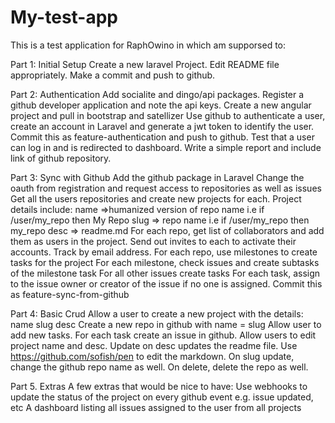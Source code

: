 # My-test-app
This is a test application for  RaphOwino  in which am supporsed to:

Part 1: Initial Setup
Create a new laravel Project. 
Edit README file appropriately.
Make a commit and push to github.

Part 2: Authentication
Add socialite and dingo/api packages. 
Register a github developer application and note the api keys. 
Create a new angular project and pull in bootstrap and satellizer
Use github to authenticate a user, create an account in Laravel and generate a jwt token to identify the user. 
Commit this as feature-authentication and push to github. 
Test that a user can log in and is redirected to dashboard. Write a simple report and include link of github repository.

Part 3: Sync with Github
Add the github package in Laravel
Change the oauth from registration and request access to repositories as well as issues
Get all the users repositories and create new projects for each. Project details include: 
name =>humanized version of repo name i.e  if /user/my_repo then My Repo 
slug  => repo name i.e  if /user/my_repo then my_repo 
desc => readme.md
For each repo, get list of collaborators and add them as users in the project. Send out invites to each to activate their accounts. Track by email address.
For each repo, use milestones to create tasks for the project
For each milestone, check issues and create subtasks of the milestone task
For all other issues create tasks
For each task, assign to the issue owner or creator of the issue if no one is assigned.
Commit this as feature-sync-from-github

Part 4: Basic Crud
Allow a user to create a new project with the details:
name
slug
desc
Create a new repo in github with name = slug
Allow user to add new tasks. For each task create an issue in github.
Allow users to edit project name and desc. Update on desc updates the readme file. Use https://github.com/sofish/pen to edit the markdown. On slug update, change the github repo name as well.
On delete, delete the repo as well.

Part 5. Extras
A few extras that would be nice to have:
Use webhooks to update the status of the project on every github event e.g. issue updated, etc
A dashboard listing all issues assigned to the user from all projects


